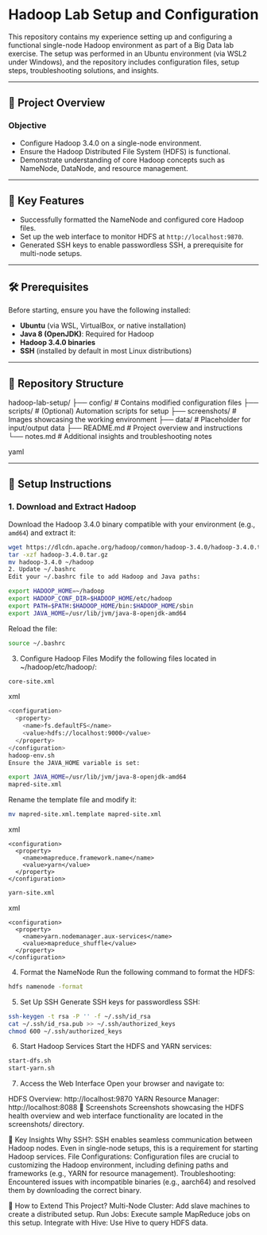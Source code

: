 # Hadoop Lab Setup and Configuration

This repository contains my experience setting up and configuring a functional single-node Hadoop environment as part of a Big Data lab exercise. The setup was performed in an Ubuntu environment (via WSL2 under Windows), and the repository includes configuration files, setup steps, troubleshooting solutions, and insights.

---

## 🚀 Project Overview

### Objective
- Configure Hadoop 3.4.0 on a single-node environment.
- Ensure the Hadoop Distributed File System (HDFS) is functional.
- Demonstrate understanding of core Hadoop concepts such as NameNode, DataNode, and resource management.

---

## 🔧 Key Features
- Successfully formatted the NameNode and configured core Hadoop files.
- Set up the web interface to monitor HDFS at `http://localhost:9870`.
- Generated SSH keys to enable passwordless SSH, a prerequisite for multi-node setups.

---

## 🛠️ Prerequisites

Before starting, ensure you have the following installed:

- **Ubuntu** (via WSL, VirtualBox, or native installation)
- **Java 8 (OpenJDK)**: Required for Hadoop
- **Hadoop 3.4.0 binaries**
- **SSH** (installed by default in most Linux distributions)

---

## 📂 Repository Structure

hadoop-lab-setup/ ├── config/ # Contains modified configuration files ├── scripts/ # (Optional) Automation scripts for setup ├── screenshots/ # Images showcasing the working environment ├── data/ # Placeholder for input/output data ├── README.md # Project overview and instructions └── notes.md # Additional insights and troubleshooting notes

yaml

---

## 📜 Setup Instructions

### 1. Download and Extract Hadoop
Download the Hadoop 3.4.0 binary compatible with your environment (e.g., `amd64`) and extract it:
```bash
wget https://dlcdn.apache.org/hadoop/common/hadoop-3.4.0/hadoop-3.4.0.tar.gz
tar -xzf hadoop-3.4.0.tar.gz
mv hadoop-3.4.0 ~/hadoop
2. Update ~/.bashrc
Edit your ~/.bashrc file to add Hadoop and Java paths:
```

```bash
export HADOOP_HOME=~/hadoop
export HADOOP_CONF_DIR=$HADOOP_HOME/etc/hadoop
export PATH=$PATH:$HADOOP_HOME/bin:$HADOOP_HOME/sbin
export JAVA_HOME=/usr/lib/jvm/java-8-openjdk-amd64
```

Reload the file:

```bash
source ~/.bashrc
```

3. Configure Hadoop Files
Modify the following files located in ~/hadoop/etc/hadoop/:
```bash
core-site.xml
```
xml

```bash
<configuration>
  <property>
    <name>fs.defaultFS</name>
    <value>hdfs://localhost:9000</value>
  </property>
</configuration>
hadoop-env.sh
Ensure the JAVA_HOME variable is set:
```

```bash
export JAVA_HOME=/usr/lib/jvm/java-8-openjdk-amd64
mapred-site.xml
```

Rename the template file and modify it:

```bash
mv mapred-site.xml.template mapred-site.xml
```

xml

```
<configuration>
  <property>
    <name>mapreduce.framework.name</name>
    <value>yarn</value>
  </property>
</configuration>
```
```bash
yarn-site.xml
```

xml
```
<configuration>
  <property>
    <name>yarn.nodemanager.aux-services</name>
    <value>mapreduce_shuffle</value>
  </property>
</configuration>
```

4. Format the NameNode
Run the following command to format the HDFS:

```bash
hdfs namenode -format
```

5. Set Up SSH
Generate SSH keys for passwordless SSH:

```bash
ssh-keygen -t rsa -P '' -f ~/.ssh/id_rsa
cat ~/.ssh/id_rsa.pub >> ~/.ssh/authorized_keys
chmod 600 ~/.ssh/authorized_keys
```

6. Start Hadoop Services
Start the HDFS and YARN services:

```bash
start-dfs.sh
start-yarn.sh
```

7. Access the Web Interface
Open your browser and navigate to:

HDFS Overview: http://localhost:9870
YARN Resource Manager: http://localhost:8088
📸 Screenshots
Screenshots showcasing the HDFS health overview and web interface functionality are located in the screenshots/ directory.



📖 Key Insights
Why SSH?: SSH enables seamless communication between Hadoop nodes. Even in single-node setups, this is a requirement for starting Hadoop services.
File Configurations: Configuration files are crucial to customizing the Hadoop environment, including defining paths and frameworks (e.g., YARN for resource management).
Troubleshooting: Encountered issues with incompatible binaries (e.g., aarch64) and resolved them by downloading the correct binary.


🤔 How to Extend This Project?
Multi-Node Cluster: Add slave machines to create a distributed setup.
Run Jobs: Execute sample MapReduce jobs on this setup.
Integrate with Hive: Use Hive to query HDFS data.
